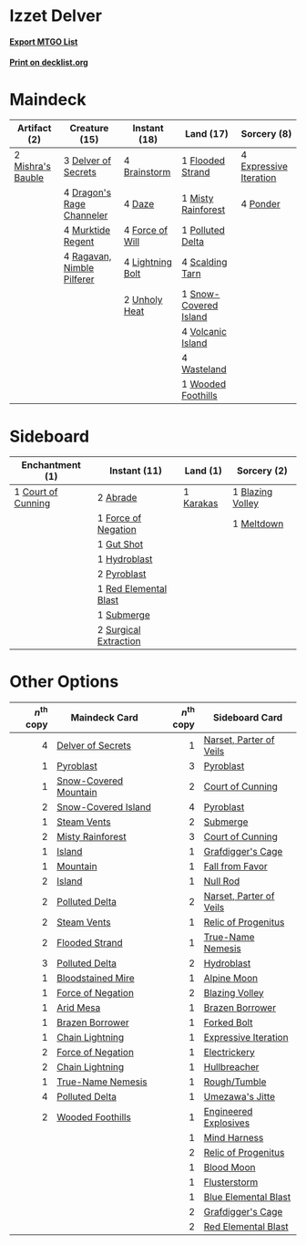 # Izzet Delver

#### [Export MTGO List](../collection/Izzet%20Delver/Izzet%20Delver.txt)
#### [Print on decklist.org](http://decklist.org/?deckmain=4%09Brainstorm%0A4%09Daze%0A3%09Delver%20of%20Secrets%0A4%09Dragon's%20Rage%20Channeler%0A4%09Expressive%20Iteration%0A1%09Flooded%20Strand%0A4%09Force%20of%20Will%0A4%09Lightning%20Bolt%0A2%09Mishra's%20Bauble%0A1%09Misty%20Rainforest%0A4%09Murktide%20Regent%0A1%09Polluted%20Delta%0A4%09Ponder%0A4%09Ragavan,%20Nimble%20Pilferer%0A4%09Scalding%20Tarn%0A1%09Snow-Covered%20Island%0A2%09Unholy%20Heat%0A4%09Volcanic%20Island%0A4%09Wasteland%0A1%09Wooded%20Foothills&deckside=2%09Abrade%0A1%09Blazing%20Volley%0A1%09Court%20of%20Cunning%0A1%09Force%20of%20Negation%0A1%09Gut%20Shot%0A1%09Hydroblast%0A1%09Karakas%0A1%09Meltdown%0A2%09Pyroblast%0A1%09Red%20Elemental%20Blast%0A1%09Submerge%0A2%09Surgical%20Extraction)
# Maindeck

|                                        Artifact (2)                                        |                                            Creature (15)                                            |                                      Instant (18)                                      |                                           Land (17)                                            |                                           Sorcery (8)                                           |
|--------------------------------------------------------------------------------------------|-----------------------------------------------------------------------------------------------------|----------------------------------------------------------------------------------------|------------------------------------------------------------------------------------------------|-------------------------------------------------------------------------------------------------|
|2 [Mishra's Bauble](http://gatherer.wizards.com/Pages/Card/Details.aspx?multiverseid=122122)|3 [Delver of Secrets](http://gatherer.wizards.com/Pages/Card/Details.aspx?multiverseid=226749)       |4 [Brainstorm](http://gatherer.wizards.com/Pages/Card/Details.aspx?multiverseid=3897)   |1 [Flooded Strand](http://gatherer.wizards.com/Pages/Card/Details.aspx?multiverseid=405098)     |4 [Expressive Iteration](http://gatherer.wizards.com/Pages/Card/Details.aspx?multiverseid=513678)|
|                                                                                            |4 [Dragon's Rage Channeler](http://gatherer.wizards.com/Pages/Card/Details.aspx?multiverseid=522197) |4 [Daze](http://gatherer.wizards.com/Pages/Card/Details.aspx?multiverseid=189255)       |1 [Misty Rainforest](http://gatherer.wizards.com/Pages/Card/Details.aspx?multiverseid=405102)   |4 [Ponder](http://gatherer.wizards.com/Pages/Card/Details.aspx?multiverseid=451051)              |
|                                                                                            |4 [Murktide Regent](http://gatherer.wizards.com/Pages/Card/Details.aspx?multiverseid=522128)         |4 [Force of Will](http://gatherer.wizards.com/Pages/Card/Details.aspx?multiverseid=3107)|1 [Polluted Delta](http://gatherer.wizards.com/Pages/Card/Details.aspx?multiverseid=405104)     |                                                                                                 |
|                                                                                            |4 [Ragavan, Nimble Pilferer](http://gatherer.wizards.com/Pages/Card/Details.aspx?multiverseid=522214)|4 [Lightning Bolt](http://gatherer.wizards.com/Pages/Card/Details.aspx?multiverseid=806)|4 [Scalding Tarn](http://gatherer.wizards.com/Pages/Card/Details.aspx?multiverseid=405107)      |                                                                                                 |
|                                                                                            |                                                                                                     |2 [Unholy Heat](http://gatherer.wizards.com/Pages/Card/Details.aspx?multiverseid=522221)|1 [Snow-Covered Island](http://gatherer.wizards.com/Pages/Card/Details.aspx?multiverseid=121130)|                                                                                                 |
|                                                                                            |                                                                                                     |                                                                                        |4 [Volcanic Island](http://gatherer.wizards.com/Pages/Card/Details.aspx?multiverseid=887)       |                                                                                                 |
|                                                                                            |                                                                                                     |                                                                                        |4 [Wasteland](http://gatherer.wizards.com/Pages/Card/Details.aspx?multiverseid=413790)          |                                                                                                 |
|                                                                                            |                                                                                                     |                                                                                        |1 [Wooded Foothills](http://gatherer.wizards.com/Pages/Card/Details.aspx?multiverseid=405116)   |                                                                                                 |


# Sideboard

|                                       Enchantment (1)                                       |                                          Instant (11)                                          |                                      Land (1)                                      |                                        Sorcery (2)                                        |
|---------------------------------------------------------------------------------------------|------------------------------------------------------------------------------------------------|------------------------------------------------------------------------------------|-------------------------------------------------------------------------------------------|
|1 [Court of Cunning](http://gatherer.wizards.com/Pages/Card/Details.aspx?multiverseid=497583)|2 [Abrade](http://gatherer.wizards.com/Pages/Card/Details.aspx?multiverseid=430772)             |1 [Karakas](http://gatherer.wizards.com/Pages/Card/Details.aspx?multiverseid=413782)|1 [Blazing Volley](http://gatherer.wizards.com/Pages/Card/Details.aspx?multiverseid=426821)|
|                                                                                             |1 [Force of Negation](http://gatherer.wizards.com/Pages/Card/Details.aspx?multiverseid=464001)  |                                                                                    |1 [Meltdown](http://gatherer.wizards.com/Pages/Card/Details.aspx?multiverseid=10466)       |
|                                                                                             |1 [Gut Shot](http://gatherer.wizards.com/Pages/Card/Details.aspx?multiverseid=397673)           |                                                                                    |                                                                                           |
|                                                                                             |1 [Hydroblast](http://gatherer.wizards.com/Pages/Card/Details.aspx?multiverseid=3915)           |                                                                                    |                                                                                           |
|                                                                                             |2 [Pyroblast](http://gatherer.wizards.com/Pages/Card/Details.aspx?multiverseid=4083)            |                                                                                    |                                                                                           |
|                                                                                             |1 [Red Elemental Blast](http://gatherer.wizards.com/Pages/Card/Details.aspx?multiverseid=814)   |                                                                                    |                                                                                           |
|                                                                                             |1 [Submerge](http://gatherer.wizards.com/Pages/Card/Details.aspx?multiverseid=21296)            |                                                                                    |                                                                                           |
|                                                                                             |2 [Surgical Extraction](http://gatherer.wizards.com/Pages/Card/Details.aspx?multiverseid=397706)|                                                                                    |                                                                                           |


# Other Options

|*n*<sup>th</sup> copy|                                         Maindeck Card                                          |*n*<sup>th</sup> copy|                                          Sideboard Card                                          |
|--------------------:|------------------------------------------------------------------------------------------------|--------------------:|--------------------------------------------------------------------------------------------------|
|                    4|[Delver of Secrets](http://gatherer.wizards.com/Pages/Card/Details.aspx?multiverseid=226749)    |                    1|[Narset, Parter of Veils](http://gatherer.wizards.com/Pages/Card/Details.aspx?multiverseid=460988)|
|                    1|[Pyroblast](http://gatherer.wizards.com/Pages/Card/Details.aspx?multiverseid=4083)              |                    3|[Pyroblast](http://gatherer.wizards.com/Pages/Card/Details.aspx?multiverseid=4083)                |
|                    1|[Snow-Covered Mountain](http://gatherer.wizards.com/Pages/Card/Details.aspx?multiverseid=121233)|                    2|[Court of Cunning](http://gatherer.wizards.com/Pages/Card/Details.aspx?multiverseid=497583)       |
|                    2|[Snow-Covered Island](http://gatherer.wizards.com/Pages/Card/Details.aspx?multiverseid=121130)  |                    4|[Pyroblast](http://gatherer.wizards.com/Pages/Card/Details.aspx?multiverseid=4083)                |
|                    1|[Steam Vents](http://gatherer.wizards.com/Pages/Card/Details.aspx?multiverseid=405109)          |                    2|[Submerge](http://gatherer.wizards.com/Pages/Card/Details.aspx?multiverseid=21296)                |
|                    2|[Misty Rainforest](http://gatherer.wizards.com/Pages/Card/Details.aspx?multiverseid=405102)     |                    3|[Court of Cunning](http://gatherer.wizards.com/Pages/Card/Details.aspx?multiverseid=497583)       |
|                    1|[Island](http://gatherer.wizards.com/Pages/Card/Details.aspx?multiverseid=439857)               |                    1|[Grafdigger's Cage](http://gatherer.wizards.com/Pages/Card/Details.aspx?multiverseid=278452)      |
|                    1|[Mountain](http://gatherer.wizards.com/Pages/Card/Details.aspx?multiverseid=439859)             |                    1|[Fall from Favor](http://gatherer.wizards.com/Pages/Card/Details.aspx?multiverseid=497588)        |
|                    2|[Island](http://gatherer.wizards.com/Pages/Card/Details.aspx?multiverseid=439857)               |                    1|[Null Rod](http://gatherer.wizards.com/Pages/Card/Details.aspx?multiverseid=383034)               |
|                    2|[Polluted Delta](http://gatherer.wizards.com/Pages/Card/Details.aspx?multiverseid=405104)       |                    2|[Narset, Parter of Veils](http://gatherer.wizards.com/Pages/Card/Details.aspx?multiverseid=460988)|
|                    2|[Steam Vents](http://gatherer.wizards.com/Pages/Card/Details.aspx?multiverseid=405109)          |                    1|[Relic of Progenitus](http://gatherer.wizards.com/Pages/Card/Details.aspx?multiverseid=174824)    |
|                    2|[Flooded Strand](http://gatherer.wizards.com/Pages/Card/Details.aspx?multiverseid=405098)       |                    1|[True-Name Nemesis](http://gatherer.wizards.com/Pages/Card/Details.aspx?multiverseid=446104)      |
|                    3|[Polluted Delta](http://gatherer.wizards.com/Pages/Card/Details.aspx?multiverseid=405104)       |                    2|[Hydroblast](http://gatherer.wizards.com/Pages/Card/Details.aspx?multiverseid=3915)               |
|                    1|[Bloodstained Mire](http://gatherer.wizards.com/Pages/Card/Details.aspx?multiverseid=405094)    |                    1|[Alpine Moon](http://gatherer.wizards.com/Pages/Card/Details.aspx?multiverseid=447264)            |
|                    1|[Force of Negation](http://gatherer.wizards.com/Pages/Card/Details.aspx?multiverseid=464001)    |                    2|[Blazing Volley](http://gatherer.wizards.com/Pages/Card/Details.aspx?multiverseid=426821)         |
|                    1|[Arid Mesa](http://gatherer.wizards.com/Pages/Card/Details.aspx?multiverseid=405092)            |                    1|[Brazen Borrower](http://gatherer.wizards.com/Pages/Card/Details.aspx?multiverseid=473001)        |
|                    1|[Brazen Borrower](http://gatherer.wizards.com/Pages/Card/Details.aspx?multiverseid=473001)      |                    1|[Forked Bolt](http://gatherer.wizards.com/Pages/Card/Details.aspx?multiverseid=401702)            |
|                    1|[Chain Lightning](http://gatherer.wizards.com/Pages/Card/Details.aspx?multiverseid=446139)      |                    1|[Expressive Iteration](http://gatherer.wizards.com/Pages/Card/Details.aspx?multiverseid=513678)   |
|                    2|[Force of Negation](http://gatherer.wizards.com/Pages/Card/Details.aspx?multiverseid=464001)    |                    1|[Electrickery](http://gatherer.wizards.com/Pages/Card/Details.aspx?multiverseid=456219)           |
|                    2|[Chain Lightning](http://gatherer.wizards.com/Pages/Card/Details.aspx?multiverseid=446139)      |                    1|[Hullbreacher](http://gatherer.wizards.com/Pages/Card/Details.aspx?multiverseid=502308)           |
|                    1|[True-Name Nemesis](http://gatherer.wizards.com/Pages/Card/Details.aspx?multiverseid=446104)    |                    1|[Rough/Tumble](http://gatherer.wizards.com/Pages/Card/Details.aspx?multiverseid=376475)           |
|                    4|[Polluted Delta](http://gatherer.wizards.com/Pages/Card/Details.aspx?multiverseid=405104)       |                    1|[Umezawa's Jitte](http://gatherer.wizards.com/Pages/Card/Details.aspx?multiverseid=81979)         |
|                    2|[Wooded Foothills](http://gatherer.wizards.com/Pages/Card/Details.aspx?multiverseid=405116)     |                    1|[Engineered Explosives](http://gatherer.wizards.com/Pages/Card/Details.aspx?multiverseid=50139)   |
|                     |                                                                                                |                    1|[Mind Harness](http://gatherer.wizards.com/Pages/Card/Details.aspx?multiverseid=3349)             |
|                     |                                                                                                |                    2|[Relic of Progenitus](http://gatherer.wizards.com/Pages/Card/Details.aspx?multiverseid=174824)    |
|                     |                                                                                                |                    1|[Blood Moon](http://gatherer.wizards.com/Pages/Card/Details.aspx?multiverseid=45386)              |
|                     |                                                                                                |                    1|[Flusterstorm](http://gatherer.wizards.com/Pages/Card/Details.aspx?multiverseid=228255)           |
|                     |                                                                                                |                    1|[Blue Elemental Blast](http://gatherer.wizards.com/Pages/Card/Details.aspx?multiverseid=694)      |
|                     |                                                                                                |                    2|[Grafdigger's Cage](http://gatherer.wizards.com/Pages/Card/Details.aspx?multiverseid=278452)      |
|                     |                                                                                                |                    2|[Red Elemental Blast](http://gatherer.wizards.com/Pages/Card/Details.aspx?multiverseid=814)       |

